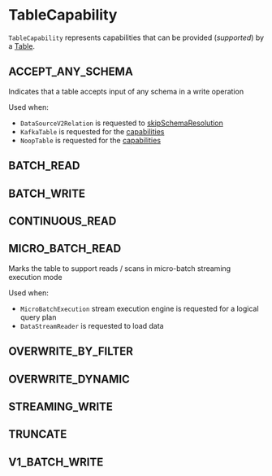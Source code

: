# TableCapability

`TableCapability` represents capabilities that can be provided (_supported_) by a [Table](Table.md#capabilities).

## <span id="ACCEPT_ANY_SCHEMA"> ACCEPT_ANY_SCHEMA

Indicates that a table accepts input of any schema in a write operation

Used when:

* `DataSourceV2Relation` is requested to [skipSchemaResolution](../logical-operators/DataSourceV2Relation.md#skipSchemaResolution)
* `KafkaTable` is requested for the [capabilities](../kafka/KafkaTable.md#capabilities)
* `NoopTable` is requested for the [capabilities](../noop/NoopTable.md#capabilities)

## <span id="BATCH_READ"> BATCH_READ

## <span id="BATCH_WRITE"> BATCH_WRITE

## <span id="CONTINUOUS_READ"> CONTINUOUS_READ

## <span id="MICRO_BATCH_READ"> MICRO_BATCH_READ

Marks the table to support reads / scans in micro-batch streaming execution mode

Used when:

* `MicroBatchExecution` stream execution engine is requested for a logical query plan
* `DataStreamReader` is requested to load data

## <span id="OVERWRITE_BY_FILTER"> OVERWRITE_BY_FILTER

## <span id="OVERWRITE_DYNAMIC"> OVERWRITE_DYNAMIC

## <span id="STREAMING_WRITE"> STREAMING_WRITE

## <span id="TRUNCATE"> TRUNCATE

## <span id="V1_BATCH_WRITE"> V1_BATCH_WRITE


